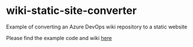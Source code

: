 # wiki-static-site-converter
Example of converting an Azure DevOps wiki repository to a static website

Please find the example code and wiki [here](https://dev.azure.com/margard/Public/_git/wiki-static-site-converter)
